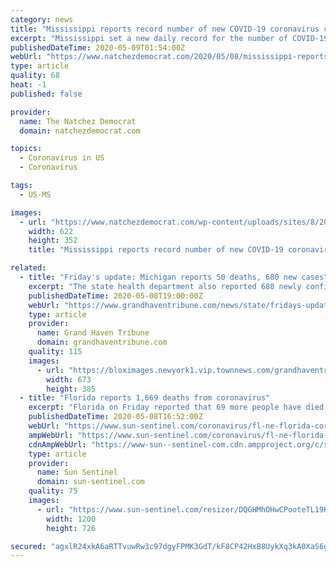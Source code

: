 ```yaml
---
category: news
title: "Mississippi reports record number of new COVID-19 coronavirus cases Friday"
excerpt: "Mississippi set a new daily record for the number of COVID-19 coronavirus cases the Mississippi State Health Department reported Friday."
publishedDateTime: 2020-05-09T01:54:00Z
webUrl: "https://www.natchezdemocrat.com/2020/05/08/mississippi-reports-record-number-of-new-covid-19-coronavirus-cases-friday/"
type: article
quality: 68
heat: -1
published: false

provider:
  name: The Natchez Democrat
  domain: natchezdemocrat.com

topics:
  - Coronavirus in US
  - Coronavirus

tags:
  - US-MS

images:
  - url: "https://www.natchezdemocrat.com/wp-content/uploads/sites/8/2020/05/covid19-ms-2020-05-06.jpg"
    width: 622
    height: 352
    title: "Mississippi reports record number of new COVID-19 coronavirus cases Friday"

related:
  - title: "Friday's update: Michigan reports 50 deaths, 680 new cases"
    excerpt: "The state health department also reported 680 newly confirmed cases of the coronavirus on Friday, bringing Michigan's total case count to 46,326. According to the state report, th"
    publishedDateTime: 2020-05-08T19:00:00Z
    webUrl: "https://www.grandhaventribune.com/news/state/fridays-update-michigan-reports-50-deaths-680-new-cases/article_8416b31e-915c-11ea-b3dd-2be5cfe7e662.html"
    type: article
    provider:
      name: Grand Haven Tribune
      domain: grandhaventribune.com
    quality: 115
    images:
      - url: "https://bloximages.newyork1.vip.townnews.com/grandhaventribune.com/content/tncms/assets/v3/editorial/3/38/3380dbc0-915f-11ea-a773-478a204ae894/5eb5ae15ebbc4.image.jpg?resize=673%2C385"
        width: 673
        height: 385
  - title: "Florida reports 1,669 deaths from coronavirus"
    excerpt: "Florida on Friday reported that 69 more people have died from the new coronavirus, bringing the total number of recorded deaths statewide to 1,669."
    publishedDateTime: 2020-05-08T16:52:00Z
    webUrl: "https://www.sun-sentinel.com/coronavirus/fl-ne-florida-coronavirus-cases-may-8-20200508-li7zljja4zesrgscqrpc3ydynu-story.html"
    ampWebUrl: "https://www.sun-sentinel.com/coronavirus/fl-ne-florida-coronavirus-cases-may-8-20200508-li7zljja4zesrgscqrpc3ydynu-story.html?outputType=amp"
    cdnAmpWebUrl: "https://www-sun--sentinel-com.cdn.ampproject.org/c/s/www.sun-sentinel.com/coronavirus/fl-ne-florida-coronavirus-cases-may-8-20200508-li7zljja4zesrgscqrpc3ydynu-story.html?outputType=amp"
    type: article
    provider:
      name: Sun Sentinel
      domain: sun-sentinel.com
    quality: 75
    images:
      - url: "https://www.sun-sentinel.com/resizer/DQGHMhOHwCPooteTL19HarVTu-k=/1200x0/top/arc-anglerfish-arc2-prod-tronc.s3.amazonaws.com/public/QQUCDSGWD3YKTYFM5FN5ZJM7Z4.jpg"
        width: 1200
        height: 726

secured: "agxlR24xkA6aRTTvuwRw3c97dgyFPMK3GdT/kF8CP42HxB8UykXq3kA0XaS6gUR7k0phFj/86RcAcOyWdZTz7hIzKheja7ivLVg8VKjMAmF3Wlh5O+0pe4PjHSFsIq8wIYoywwuVEGolPoSlYcgNcDpo3s47zI0wKNow1rO3Q2+G24fD2QxTx6/eBPHIst+PmQmrC+YpqaMCc2NOESmbbHEXkZ70q5TZE0O0uAn9mnvwfMpKfIX4QcAzx3kNhOB4psxK3w5ZadRcdFA52G11ChH3VsO0GzHPwBmJeUfuWc6a19Gz64NZ3UKwCO11oTA5;mV60haEDpO1nrhIDq9KYNg=="
---
```


